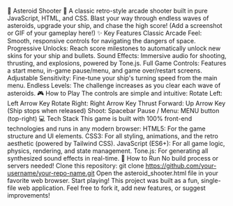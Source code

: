 🚀 Asteroid Shooter 🌠
A classic retro-style arcade shooter built in pure JavaScript, HTML, and CSS. Blast your way through endless waves of asteroids, upgrade your ship, and chase the high score!
(Add a screenshot or GIF of your gameplay here!)
✨ Key Features
Classic Arcade Feel: Smooth, responsive controls for navigating the dangers of space.
Progressive Unlocks: Reach score milestones to automatically unlock new skins for your ship and bullets.
Sound Effects: Immersive audio for shooting, thrusting, and explosions, powered by Tone.js.
Full Game Controls: Features a start menu, in-game pause/menu, and game over/restart screens.
Adjustable Sensitivity: Fine-tune your ship's turning speed from the main menu.
Endless Levels: The challenge increases as you clear each wave of asteroids.
🎮 How to Play
The controls are simple and intuitive:
Rotate Left: Left Arrow Key
Rotate Right: Right Arrow Key
Thrust Forward: Up Arrow Key (Ship stops when released)
Shoot: Spacebar
Pause / Menu: MENU button (top-right)
💻 Tech Stack
This game is built with 100% front-end technologies and runs in any modern browser:
HTML5: For the game structure and UI elements.
CSS3: For all styling, animations, and the retro aesthetic (powered by Tailwind CSS).
JavaScript (ES6+): For all game logic, physics, rendering, and state management.
Tone.js: For generating all synthesized sound effects in real-time.
🏃 How to Run
No build process or servers needed!
Clone this repository: git clone https://github.com/your-username/your-repo-name.git
Open the asteroid_shooter.html file in your favorite web browser.
Start playing!
This project was built as a fun, single-file web application. Feel free to fork it, add new features, or suggest improvements!
